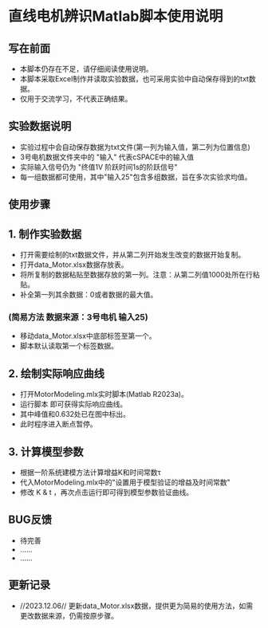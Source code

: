 # 直线电机辨识Matlab脚本使用说明

## 写在前面

- 本脚本仍存在不足，请仔细阅读使用说明。
- 本脚本采取Excel制作并读取实验数据，也可采用实验中自动保存得到的txt数据。
- 仅用于交流学习，不代表正确结果。

## 实验数据说明

- 实验过程中会自动保存数据为txt文件(第一列为输入值，第二列为位置信息)
- 3号电机数据文件夹中的 "输入" 代表cSPACE中的输入值
- 实际输入信号仍为 "终值1V 阶跃时间1s的阶跃信号"
- 每一组数据都可使用，其中"输入25"包含多组数据，旨在多次实验求均值。

## 使用步骤
## 1. 制作实验数据
- 打开需要绘制的txt数据文件，并从第二列开始发生改变的数据开始复制。
- 打开data_Motor.xlsx数据存放表。
- 将所复制的数据粘贴至数据存放的第一列。注意：从第二列值1000处所在行粘贴。
- 补全第一列其余数据：0或者数据的最大值。
### (简易方法 数据来源：3号电机 输入25)
- 移动data_Motor.xlsx中底部标签至第一个。
- 脚本默认读取第一个标签数据。

## 2. 绘制实际响应曲线
- 打开MotorModeling.mlx实时脚本(Matlab R2023a)。
- 运行脚本 即可获得实际响应曲线。
- 其中峰值和0.632处已在图中标出。
- 此时程序进入断点暂停。

## 3. 计算模型参数
- 根据一阶系统建模方法计算增益K和时间常数τ
- 代入MotorModeling.mlx中的"设置用于模型验证的增益及时间常数"
- 修改 K & t ，再次点击运行即可得到模型参数验证曲线。

## BUG反馈
- 待完善
- ……
- ……

## 更新记录
- //2023.12.06// 更新data_Motor.xlsx数据，提供更为简易的使用方法，如需更改数据来源，仍需按原步骤。
